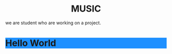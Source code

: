 <html>
  <head>
 
<title>Project</title>
<link rel="icon" type="image/x-icon" href="/images/favicon.ico">
</head>
<body>
<h1 style="text-align:center;">MUSIC</h1>

<p>we are student who are working on a project.</p>
<h1 style="background-color:DodgerBlue;">Hello World</h1>  

